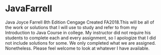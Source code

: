# JavaFarrell
Java Joyce Farrell 8th Edition Cengage
Created FA2018.This will be all of the work or solutions that I will use to study and refer to from my Introduction to Java Course in college. My instructor did not require his students to complete each and every assignment, so I apologize that I did not include solutions for some. We only completed what we are assigned. Nonetheless. Please feel welcome to look at whatever I have available.
